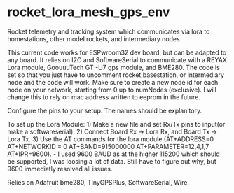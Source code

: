 # rocket_lora_mesh_gps_env
 Rocket telemetry and tracking system which communicates via lora to homestations, other model rockets, and intermediary nodes

 This current code works for ESPwroom32 dev board, but can be adapted to any board. It relies on I2C and SoftwareSerial to communicate with a REYAX Lora module, GoouuuTech GT -U7 gps module, and BME280.
 The code is set so that you just have to uncomment rocket,basestation, or intermediary node and the code will work. Make sure to create a new node id for each node on your network, starting from 0 up to numNodes (exclusive). I will change this to rely on mac address written to eeprom in the future.

 Configure the pins to your setup. The names should be explanitory.
 
 To set up the Lora Module:
    1) Make a new file and set Rx/Tx pins to input(or make a softwareserial).
    2) Connect Board Rx -> Lora Rx, and Board Tx -> Lora Tx. 
    3) Use the AT commands for the lora module (AT+ADDRESS=0  AT+NETWORKID = 0 AT+BAND=915000000 AT+PARAMETER=12,4,1,7 AT+IPR=9600). 
          - I used 9600 BAUD as at the higher 115200 which should be supported, I was loosing a lot of data. Still have to figure out why, but 9600 immediatly resolved all issues. 
  
Relies on Adafruit bme280, TinyGPSPlus, SoftwareSerial, Wire.
